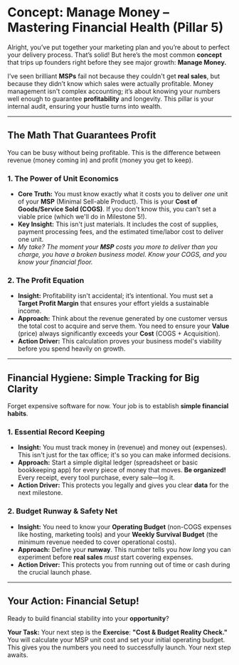 # Concept: Manage Money – Mastering Financial Health (Pillar 5)

Alright, you’ve put together your marketing plan and you’re about to perfect your delivery process. That’s solid! But here’s the most common **concept** that trips up founders right before they see major growth: **Manage Money.**

I’ve seen brilliant **MSPs** fail not because they couldn't get **real sales**, but because they didn’t know which sales were actually profitable. Money management isn't complex accounting; it’s about knowing your numbers well enough to guarantee **profitability** and longevity. This pillar is your internal audit, ensuring your hustle turns into wealth.

---

## The Math That Guarantees Profit

You can be busy without being profitable. This is the difference between revenue (money coming in) and profit (money you get to keep).

### 1. The Power of Unit Economics

* **Core Truth:** You must know exactly what it costs you to deliver *one* unit of your **MSP** (Minimal Sell-able Product). This is your **Cost of Goods/Service Sold (COGS)**. If you don't know this, you can't set a viable price (which we'll do in Milestone 5!).
* **Key Insight:** This isn't just materials. It includes the cost of supplies, payment processing fees, and the estimated time/labor cost to deliver one unit.
* *My take? The moment your **MSP** costs you more to deliver than you charge, you have a broken business model. Know your COGS, and you know your financial floor.*

### 2. The Profit Equation

* **Insight:** Profitability isn't accidental; it’s intentional. You must set a **Target Profit Margin** that ensures your effort yields a sustainable income.
* **Approach:** Think about the revenue generated by one customer versus the total cost to acquire and serve them. You need to ensure your **Value** (price) always significantly exceeds your **Cost** (COGS + Acquisition).
* **Action Driver:** This calculation proves your business model's viability before you spend heavily on growth.

---

## Financial Hygiene: Simple Tracking for Big Clarity

Forget expensive software for now. Your job is to establish **simple financial habits**.

### 1. Essential Record Keeping

* **Insight:** You must track money in (revenue) and money out (expenses). This isn't just for the tax office; it's so you can make informed decisions.
* **Approach:** Start a simple digital ledger (spreadsheet or basic bookkeeping app) for every piece of money that moves. **Be organized!** Every receipt, every tool purchase, every sale—log it.
* **Action Driver:** This protects you legally and gives you clear **data** for the next milestone.

### 2. Budget Runway & Safety Net

* **Insight:** You need to know your **Operating Budget** (non-COGS expenses like hosting, marketing tools) and your **Weekly Survival Budget** (the minimum revenue needed to cover operational costs).
* **Approach:** Define your **runway**. This number tells you *how long* you can experiment before **real sales** *must* start covering expenses.
* **Action Driver:** This protects you from running out of time or cash during the crucial launch phase.

---

## Your Action: Financial Setup!

Ready to build financial stability into your **opportunity**?

**Your Task:** Your next step is the **Exercise**: **"Cost & Budget Reality Check."** You will calculate your MSP unit cost and set your initial operating budget. This gives you the numbers you need to successfully launch. Your next step awaits.